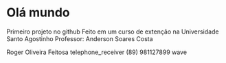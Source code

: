 # Olá mundo
 Primeiro projeto no github
Feito em um curso de extenção na Universidade Santo Agostinho
Professor: Anderson Soares Costa

Roger Oliveira Feitosa
telephone_receiver (89) 981127899
wave